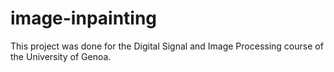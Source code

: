 # image-inpainting
This project was done for the Digital Signal and Image Processing course of the University of Genoa.

